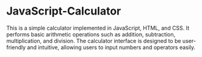 # JavaScript-Calculator
This is a simple calculator implemented in JavaScript, HTML, and CSS. It performs basic arithmetic operations such as addition, subtraction, multiplication, and division. The calculator interface is designed to be user-friendly and intuitive, allowing users to input numbers and operators easily.
